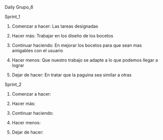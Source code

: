  Daily Grupo_6

 Sprint_1

1. Comenzar a hacer: Las tareas designadas

2. Hacer más: Trabajar en los diseño de los bocetos

3. Continuar haciendo: En mejorar los bocetos para que sean mas amigables con el usuario

4. Hacer menos: Que nuestro trabajo se adapte a lo que podemos llegar a lograr

5. Dejar de hacer: En tratar que la paguina sea similar a otras

Sprint_2

1. Comenzar a hacer:

2. Hacer más:

3. Continuar haciendo:

4. Hacer menos:

5. Dejar de hacer: